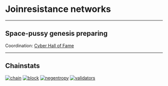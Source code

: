 # Joinresistance networks

-------

## Space-pussy genesis preparing

Coordination: [Cyber Hall of Fame](https://t.me/fameofcyber)

------
## Chainstats

[![chain](https://img.shields.io/badge/Chain-space--pussy--success.svg?style=flat-square)](https://github.com/joinresistance/space-pussy/blob/main/docs/run_validator.md)
[![block](https://img.shields.io/badge/dynamic/json?color=blue&label=Block%20Height&query=%24.result.sync_info.latest_block_height&url=https://rpc.space-pussy.cybernode.ai/status&style=flat-square)]()
[![negentropy](https://img.shields.io/badge/dynamic/json?color=blue&label=-Entropy&query=%24.result.negentropy&url=https://lcd.space-pussy.cybernode.ai/rank/negentropy&style=flat-square)]()
[![validators](https://img.shields.io/badge/dynamic/json?label=Validators&query=%24.result.validators.length&url=https://rpc.space-pussy.cybernode.ai/validators%3F&style=flat-square)]() 


